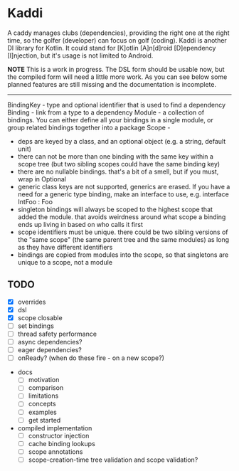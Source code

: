 # Kaddi

A caddy manages clubs (dependencies), providing the right one at the right time, so the golfer (developer)
can focus on golf (coding). Kaddi is another DI library for Kotlin. It could stand for
[K]otlin [A]n[d]roid [D]ependency [I]njection, but it's usage is not limited to Android.

**NOTE** This is a work in progress. The DSL form should be usable now, but the compiled form will need a little
more work. As you can see below some planned features are still missing and the documentation is incomplete.

---

BindingKey - type and optional identifier that is used to find a dependency 
Binding - link from a type to a dependency
Module - a collection of bindings. You can either define all your bindings in a single module, or
    group related bindings together into a package
Scope -


- deps are keyed by a class, and an optional object (e.g. a string, default unit)
- there can not be more than one binding with the same key within a scope tree (but two
    sibling scopes could have the same binding key)
- there are no nullable bindings. that's a bit of a smell, but if you must, wrap in Optional
- generic class keys are not supported, generics are erased. If you have a need for a generic type
    binding, make an interface to use, e.g. interface IntFoo : Foo<Int>
- singleton bindings will always be scoped to the highest scope that added the module. that avoids
    weirdness around what scope a binding ends up living in based on who calls it first
- scope identifiers must be unique. there could be two sibling versions of the "same scope"
    (the same parent tree and the same modules) as long as they have different identifiers
- bindings are copied from modules into the scope, so that singletons are unique to a scope, not a module

## TODO

- [x] overrides
- [x] dsl
- [x] scope closable
- [ ] set bindings
- [ ] thread safety performance
- [ ] async dependencies?
- [ ] eager dependencies?
- [ ] onReady? (when do these fire - on a new scope?)
- docs
  - [ ] motivation
  - [ ] comparison
  - [ ] limitations
  - [ ] concepts
  - [ ] examples
  - [ ] get started
- compiled implementation
  - [ ] constructor injection
  - [ ] cache binding lookups
  - [ ] scope annotations
  - [ ] scope-creation-time tree validation and scope validation?
